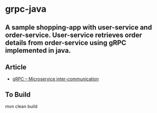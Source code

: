 # grpc-java
## A sample shopping-app with user-service and order-service. User-service retrieves order details from order-service using gRPC implemented in java.

## Article
* [gRPC – Microservice inter-communication](https://akhilt.wordpress.com/2021/06/15/grpc-microservice-inter-communication/)

## To Build

mvn clean build
